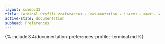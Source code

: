 ```yaml
---
layout: subdoc33
title: Terminal Profile Preferences - Documentation - iTerm2 - macOS Terminal Replacement
active-state: documentation
subhead: Preferences
---
```

{% include 3.4/documentation-preferences-profiles-terminal.md %}
